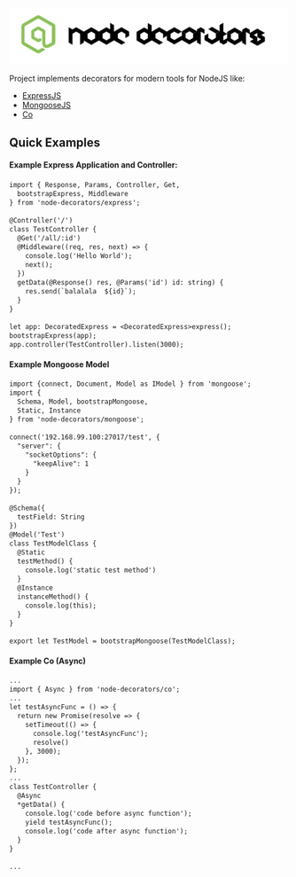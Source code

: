 ![Node Decorators](https://github.com/serhiisol/node-decorators/blob/master/decorators.png?raw=true)

Project implements decorators for modern tools for NodeJS like:
- [ExpressJS]
- [MongooseJS]
- [Co]

## Quick Examples
#### Example Express Application and Controller:
```
import { Response, Params, Controller, Get,
  bootstrapExpress, Middleware
} from 'node-decorators/express';

@Controller('/')
class TestController {
  @Get('/all/:id')
  @Middleware((req, res, next) => {
    console.log('Hello World');
    next();
  })
  getData(@Response() res, @Params('id') id: string) {
    res.send(`balalala  ${id}`);
  }
}

let app: DecoratedExpress = <DecoratedExpress>express();
bootstrapExpress(app);
app.controller(TestController).listen(3000);
```

#### Example Mongoose Model
```
import {connect, Document, Model as IModel } from 'mongoose';
import {
  Schema, Model, bootstrapMongoose,
  Static, Instance
} from 'node-decorators/mongoose';

connect('192.168.99.100:27017/test', {
  "server": {
    "socketOptions": {
      "keepAlive": 1
    }
  }
});

@Schema({
  testField: String
})
@Model('Test')
class TestModelClass {
  @Static
  testMethod() {
    console.log('static test method')
  }
  @Instance
  instanceMethod() {
    console.log(this);
  }
}

export let TestModel = bootstrapMongoose(TestModelClass);
```

#### Example Co (Async)
```
...
import { Async } from 'node-decorators/co';
...
let testAsyncFunc = () => {
  return new Promise(resolve => {
    setTimeout(() => {
      console.log('testAsyncFunc');
      resolve()
    }, 3000);
  });
};
...
class TestController {
  @Async
  *getData() {
    console.log('code before async function');
    yield testAsyncFunc();
    console.log('code after async function');
  }
}

...
```


[ExpressJS]:http://expressjs.com
[MongooseJS]:http://mongoosejs.com
[Co]:https://github.com/tj/co

